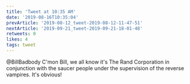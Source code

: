 ```yaml
---
title: 'Tweet at 10:35 AM'
date: '2019-08-16T10:35:04'
prevArticle: '2019-08-12_tweet-2019-08-12-11-47-51'
nextArticle: '2019-09-21_tweet-2019-09-21-18-01-48'
retweets: 0
likes: 4
tags: tweet
---
```

@BillBadbody C'mon Bill, we all know it's The Rand Corporation in conjunction with the saucer people under the supervision of the reverse vampires. It's obvious!